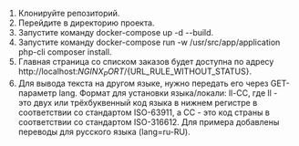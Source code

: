 1. Клонируйте репозиторий.
2. Перейдите в директорию проекта.
3. Запустите команду  docker-compose up -d --build.
4. Запустите команду docker-compose run -w /usr/src/app/application php-cli composer install.
5. Главная страница со списком заказов будет доступна по адресу http://localhost:${NGINX_PORT}/${URL_RULE_WITHOUT_STATUS}.
6. Для вывода текста на другом языке, нужно передать его через GET-параметр lang. Формат для установки языка/локали: ll-CC, где ll - это двух или трёхбуквенный код языка в нижнем регистре в соответствии со стандартом ISO-63911, а CC - это код страны в соответствии со стандартом ISO-316612. Для примера добавлены переводы для русского языка (lang=ru-RU).